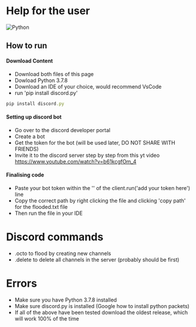 # Help for the user
![Python](https://img.shields.io/badge/python-v3.6+-blue.svg)

## **How to run**

#### **Download Content**
- Download both files of this page 
- Dowload Python 3.7.8
- Download an IDE of your choice, would recommend VsCode
- run 'pip install discord.py'
```ruby
pip install discord.py
```

#### **Setting up discord bot**
- Go over to the discord developer portal
- Create a bot
- Get the token for the bot (will be used later, DO NOT SHARE WITH FRIENDS)
- Invite it to the discord server
step by step from this yt video
https://www.youtube.com/watch?v=b61kcgfOm_4

#### **Finalising code**
- Paste your bot token within the '' of the client.run('add your token here') line
- Copy the correct path by right clicking the file and clicking 'copy path' for the flooded.txt file 
- Then run the file in your IDE     


# **Discord commands**
- .octo to flood by creating new channels
- .delete to delete all channels in the server (probably should be first)


# **Errors**
- Make sure you have Python 3.7.8 installed
- Make sure discord.py is installed (Google how to install python packets)
- If all of the above have been tested download the oldest release, which will work 100% of the time
